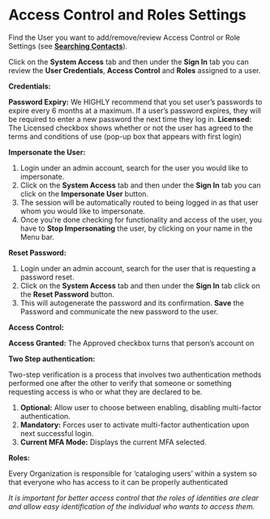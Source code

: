 # Access Control and Roles Settings

Find the User you want to add/remove/review Access Control or Role Settings (see [**Searching Contacts**](/ui/help/portal/contacts/searching-contacts)).

Click on the **System Access** tab and then under the **Sign In** tab you can review the **User Credentials**, **Access Control** and **Roles** assigned to a user.

**Credentials:**

**Password Expiry:** We HIGHLY recommend that you set user’s passwords to expire every 6 months at a maximum. If a user’s password expires, they will be required to enter a new password the next time they log in.
**Licensed:** The Licensed checkbox shows whether or not the user has agreed to the terms and conditions of use (pop-up box that appears with first login)

**Impersonate the User:**
1. Login under an admin account, search for the user you would like to impersonate.   
2. Click on the **System Access** tab and then under the **Sign In** tab you can click on the **Impersonate User** button.
3. The session will be automatically routed to being logged in as that user whom you would like to impersonate.
4. Once you’re done checking for functionality and access of the user, you have to **Stop Impersonating** the user, by clicking on your name in the Menu bar.

**Reset Password:**
1. Login under an admin account, search for the user that is requesting a password reset.   
2. Click on the **System Access** tab and then under the **Sign In** tab click on the **Reset Password** button.
3. This will autogenerate the password and its confirmation. **Save** the Password and communicate the new password to the user.

**Access Control:**

**Access Granted:** The Approved checkbox turns that person’s account on 

**Two Step authentication:**

Two-step verification is a process that involves two authentication methods performed one after the other to verify that someone or something requesting access is who or what they are declared to be.
1. **Optional:**  Allow user to choose between enabling, disabling multi-factor authentication.
2. **Mandatory:**  Forces user to activate multi-factor authentication upon next successful login.
3. **Current MFA Mode:** Displays the current MFA selected.

**Roles:**

Every Organization is responsible for ‘cataloging users’ within a system so that everyone who has access to it can be properly authenticated

*It is important for better access control that the roles of identities are clear and allow easy identification of the individual who wants to access them.*
